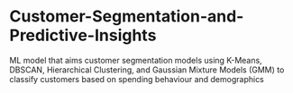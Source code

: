 # Customer-Segmentation-and-Predictive-Insights
ML model that aims customer segmentation models using K-Means, DBSCAN, Hierarchical Clustering, and Gaussian Mixture Models (GMM) to classify customers based on spending behaviour and demographics
